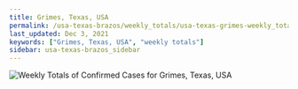 ```yaml
---
title: Grimes, Texas, USA
permalink: /usa-texas-brazos/weekly_totals/usa-texas-grimes-weekly_totals.html
last_updated: Dec 3, 2021
keywords: ["Grimes, Texas, USA", "weekly totals"]
sidebar: usa-texas-brazos_sidebar
---
```


![Weekly Totals of Confirmed Cases for Grimes, Texas, USA](/covid_tracker/images/graphs/usa-texas-grimes-weekly_totals_graph.png)
